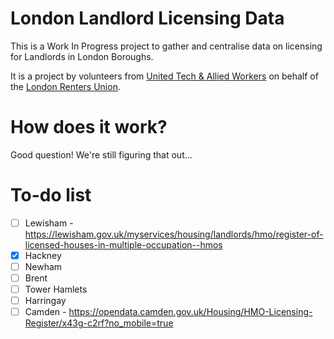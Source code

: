 # London Landlord Licensing Data

This is a Work In Progress project to gather and centralise data on licensing for Landlords in London Boroughs.

It is a project by volunteers from [United Tech & Allied Workers](https://utaw.tech) on behalf of the [London Renters Union](https://londonrentersunion.org/).

# How does it work?

Good question! We're still figuring that out...

# To-do list

- [ ] Lewisham - https://lewisham.gov.uk/myservices/housing/landlords/hmo/register-of-licensed-houses-in-multiple-occupation--hmos
- [x] Hackney
- [ ] Newham
- [ ] Brent
- [ ] Tower Hamlets
- [ ] Harringay
- [ ] Camden - https://opendata.camden.gov.uk/Housing/HMO-Licensing-Register/x43g-c2rf?no_mobile=true
